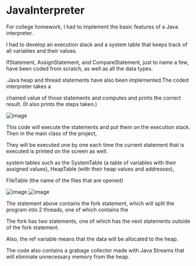 # JavaInterpreter

For college homework, I had to implement the basic features of a Java interpreter. 

I had to develop an execution stack and a system table that keeps track of all variables and their values.

IfStatement, AssignStatement, and CompareStatement, just to name a few, have been coded from scratch, as well as all the data types.

.Java heap and thread statements have also been implemented.The coded interpreter takes a 

chained value of those statements and computes and prints the correct result. (It also prints the steps taken.) 

![image](https://user-images.githubusercontent.com/72076037/145272745-a43ee153-850c-4342-9c15-00897137fcdf.png)

This code will execute the statements and put them on the execution stack. Then in the main class of the project,

They will be executed one by one each time the current statement that is executed is printed on the screen as well.

system tables such as the SystemTable (a table of variables with their assigned values), HeapTable (with their heap values and addresses),

FileTable (the name of the files that are opened)

![image](https://user-images.githubusercontent.com/72076037/145274983-2ec3f34a-90cd-4d7a-bdfb-6fc2ca487ffc.png)
![image](https://user-images.githubusercontent.com/72076037/145275197-af3e47be-7f27-43df-ade1-c467b84bb18d.png)

The statement above contains the fork statement, which will split the program into 2 threads, one of which contains the 

The fork has two statements, one of which has the next statements outside of the fork statement.

Also, the ref variable means that the data will be allocated to the heap.

The code also contains a grabage collector made with Java Streams that will eliminate unnecessary memory from the heap.
